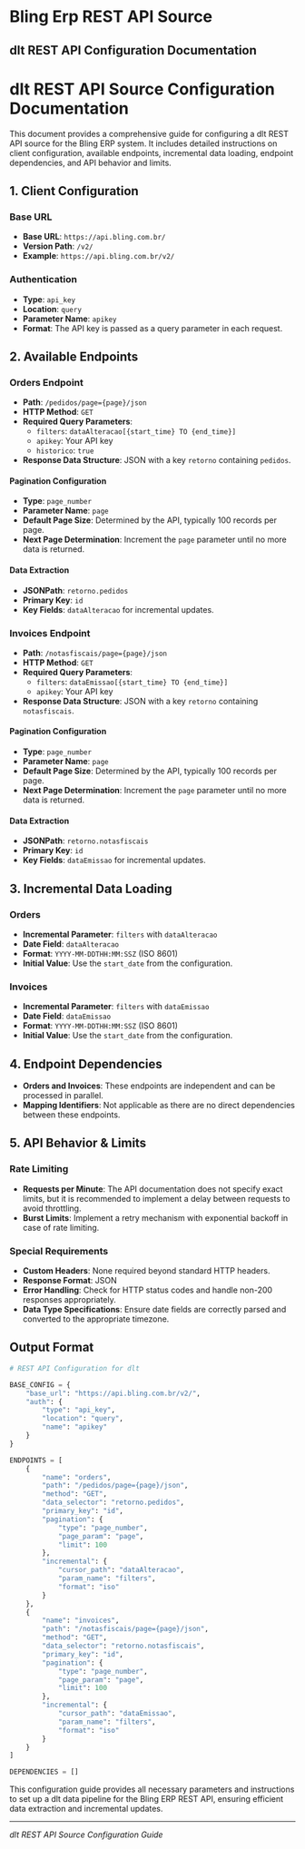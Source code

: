 # Bling Erp REST API Source

## dlt REST API Configuration Documentation

# dlt REST API Source Configuration Documentation

This document provides a comprehensive guide for configuring a dlt REST API source for the Bling ERP system. It includes detailed instructions on client configuration, available endpoints, incremental data loading, endpoint dependencies, and API behavior and limits.

## 1. Client Configuration

### Base URL
- **Base URL**: `https://api.bling.com.br/`
- **Version Path**: `/v2/`
- **Example**: `https://api.bling.com.br/v2/`

### Authentication
- **Type**: `api_key`
- **Location**: `query`
- **Parameter Name**: `apikey`
- **Format**: The API key is passed as a query parameter in each request.

## 2. Available Endpoints

### Orders Endpoint
- **Path**: `/pedidos/page={page}/json`
- **HTTP Method**: `GET`
- **Required Query Parameters**:
  - `filters`: `dataAlteracao[{start_time} TO {end_time}]`
  - `apikey`: Your API key
  - `historico`: `true`
- **Response Data Structure**: JSON with a key `retorno` containing `pedidos`.

#### Pagination Configuration
- **Type**: `page_number`
- **Parameter Name**: `page`
- **Default Page Size**: Determined by the API, typically 100 records per page.
- **Next Page Determination**: Increment the `page` parameter until no more data is returned.

#### Data Extraction
- **JSONPath**: `retorno.pedidos`
- **Primary Key**: `id`
- **Key Fields**: `dataAlteracao` for incremental updates.

### Invoices Endpoint
- **Path**: `/notasfiscais/page={page}/json`
- **HTTP Method**: `GET`
- **Required Query Parameters**:
  - `filters`: `dataEmissao[{start_time} TO {end_time}]`
  - `apikey`: Your API key
- **Response Data Structure**: JSON with a key `retorno` containing `notasfiscais`.

#### Pagination Configuration
- **Type**: `page_number`
- **Parameter Name**: `page`
- **Default Page Size**: Determined by the API, typically 100 records per page.
- **Next Page Determination**: Increment the `page` parameter until no more data is returned.

#### Data Extraction
- **JSONPath**: `retorno.notasfiscais`
- **Primary Key**: `id`
- **Key Fields**: `dataEmissao` for incremental updates.

## 3. Incremental Data Loading

### Orders
- **Incremental Parameter**: `filters` with `dataAlteracao`
- **Date Field**: `dataAlteracao`
- **Format**: `YYYY-MM-DDTHH:MM:SSZ` (ISO 8601)
- **Initial Value**: Use the `start_date` from the configuration.

### Invoices
- **Incremental Parameter**: `filters` with `dataEmissao`
- **Date Field**: `dataEmissao`
- **Format**: `YYYY-MM-DDTHH:MM:SSZ` (ISO 8601)
- **Initial Value**: Use the `start_date` from the configuration.

## 4. Endpoint Dependencies

- **Orders and Invoices**: These endpoints are independent and can be processed in parallel.
- **Mapping Identifiers**: Not applicable as there are no direct dependencies between these endpoints.

## 5. API Behavior & Limits

### Rate Limiting
- **Requests per Minute**: The API documentation does not specify exact limits, but it is recommended to implement a delay between requests to avoid throttling.
- **Burst Limits**: Implement a retry mechanism with exponential backoff in case of rate limiting.

### Special Requirements
- **Custom Headers**: None required beyond standard HTTP headers.
- **Response Format**: JSON
- **Error Handling**: Check for HTTP status codes and handle non-200 responses appropriately.
- **Data Type Specifications**: Ensure date fields are correctly parsed and converted to the appropriate timezone.

## Output Format

```python
# REST API Configuration for dlt

BASE_CONFIG = {
    "base_url": "https://api.bling.com.br/v2/",
    "auth": {
        "type": "api_key",
        "location": "query",
        "name": "apikey"
    }
}

ENDPOINTS = [
    {
        "name": "orders",
        "path": "/pedidos/page={page}/json",
        "method": "GET",
        "data_selector": "retorno.pedidos",
        "primary_key": "id",
        "pagination": {
            "type": "page_number",
            "page_param": "page",
            "limit": 100
        },
        "incremental": {
            "cursor_path": "dataAlteracao",
            "param_name": "filters",
            "format": "iso"
        }
    },
    {
        "name": "invoices",
        "path": "/notasfiscais/page={page}/json",
        "method": "GET",
        "data_selector": "retorno.notasfiscais",
        "primary_key": "id",
        "pagination": {
            "type": "page_number",
            "page_param": "page",
            "limit": 100
        },
        "incremental": {
            "cursor_path": "dataEmissao",
            "param_name": "filters",
            "format": "iso"
        }
    }
]

DEPENDENCIES = []
```

This configuration guide provides all necessary parameters and instructions to set up a dlt data pipeline for the Bling ERP REST API, ensuring efficient data extraction and incremental updates.

---
*dlt REST API Source Configuration Guide*